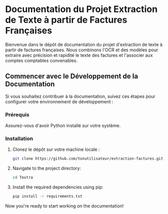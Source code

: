 # Documentation du Projet Extraction de Texte à partir de Factures Françaises

Bienvenue dans le dépôt de documentation du projet d'extraction de texte à partir de factures françaises. Nous combinons l'OCR et des modèles pour extraire avec précision et rapidité le texte des factures et l'associer aux comptes comptables convenables.

## Commencer avec le Développement de la Documentation

Si vous souhaitez contribuer à la documentation, suivez ces étapes pour configurer votre environnement de développement :

### Prérequis

Assurez-vous d'avoir Python installé sur votre système.

### Installation

1. Clonez le dépôt sur votre machine locale :

   ```bash
   git clone https://github.com/tonutilisateur/extraction-factures.git


2. Navigate to the project directory:

   ```bash
   cd Textra
   ```

3. Install the required dependencies using pip:

   ```bash
   pip install -r requirements.txt
   ```

Now you're ready to start working on the documentation!
